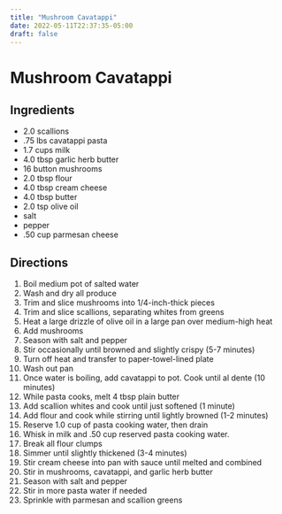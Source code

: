 ```yaml
---
title: "Mushroom Cavatappi"
date: 2022-05-11T22:37:35-05:00
draft: false
---
```


# Mushroom Cavatappi

## Ingredients

- 2.0 scallions
- .75 lbs cavatappi pasta
- 1.7 cups milk
- 4.0 tbsp garlic herb butter
- 16 button mushrooms
- 2.0 tbsp flour
- 4.0 tbsp cream cheese
- 4.0 tbsp butter
- 2.0 tsp olive oil
- salt
- pepper
- .50 cup parmesan cheese

## Directions

1. Boil medium pot of salted water
2. Wash and dry all produce
3. Trim and slice mushrooms into 1/4-inch-thick pieces
4. Trim and slice scallions, separating whites from greens
5. Heat a large drizzle of olive oil in a large pan over medium-high heat
6. Add mushrooms
7. Season with salt and pepper
8. Stir occasionally until browned and slightly crispy (5-7 minutes)
9. Turn off heat and transfer to paper-towel-lined plate
10. Wash out pan
11. Once water is boiling, add cavatappi to pot. Cook until al dente (10 minutes)
12. While pasta cooks, melt 4 tbsp plain butter
13. Add scallion whites and cook until just softened (1 minute)
14. Add flour and cook while stirring until lightly browned (1-2 minutes)
15. Reserve 1.0 cup of pasta cooking water, then drain
16. Whisk in milk and .50 cup reserved pasta cooking water. 
17. Break all flour clumps
18. Simmer until slightly thickened (3-4 minutes)
19. Stir cream cheese into pan with sauce until melted and combined
20. Stir in mushrooms, cavatappi, and garlic herb butter
21. Season with salt and pepper
22. Stir in more pasta water if needed
23. Sprinkle with parmesan and scallion greens